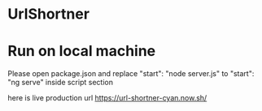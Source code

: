 # UrlShortner

# Run on local machine
Please open package.json and replace
"start": "node server.js" to "start": "ng serve" inside script section

here is live production url 
https://url-shortner-cyan.now.sh/

